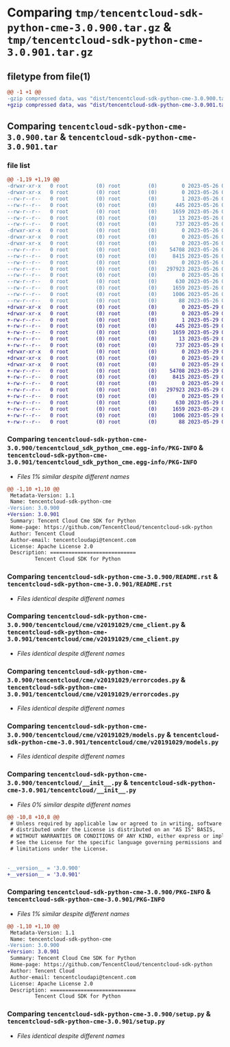 # Comparing `tmp/tencentcloud-sdk-python-cme-3.0.900.tar.gz` & `tmp/tencentcloud-sdk-python-cme-3.0.901.tar.gz`

## filetype from file(1)

```diff
@@ -1 +1 @@
-gzip compressed data, was "dist/tencentcloud-sdk-python-cme-3.0.900.tar", last modified: Fri May 26 02:14:45 2023, max compression
+gzip compressed data, was "dist/tencentcloud-sdk-python-cme-3.0.901.tar", last modified: Mon May 29 02:23:46 2023, max compression
```

## Comparing `tencentcloud-sdk-python-cme-3.0.900.tar` & `tencentcloud-sdk-python-cme-3.0.901.tar`

### file list

```diff
@@ -1,19 +1,19 @@
-drwxr-xr-x   0 root         (0) root         (0)        0 2023-05-26 02:14:45.000000 tencentcloud-sdk-python-cme-3.0.900/
-drwxr-xr-x   0 root         (0) root         (0)        0 2023-05-26 02:14:45.000000 tencentcloud-sdk-python-cme-3.0.900/tencentcloud_sdk_python_cme.egg-info/
--rw-r--r--   0 root         (0) root         (0)        1 2023-05-26 02:14:45.000000 tencentcloud-sdk-python-cme-3.0.900/tencentcloud_sdk_python_cme.egg-info/dependency_links.txt
--rw-r--r--   0 root         (0) root         (0)      445 2023-05-26 02:14:45.000000 tencentcloud-sdk-python-cme-3.0.900/tencentcloud_sdk_python_cme.egg-info/SOURCES.txt
--rw-r--r--   0 root         (0) root         (0)     1659 2023-05-26 02:14:45.000000 tencentcloud-sdk-python-cme-3.0.900/tencentcloud_sdk_python_cme.egg-info/PKG-INFO
--rw-r--r--   0 root         (0) root         (0)       13 2023-05-26 02:14:45.000000 tencentcloud-sdk-python-cme-3.0.900/tencentcloud_sdk_python_cme.egg-info/top_level.txt
--rw-r--r--   0 root         (0) root         (0)      737 2023-05-26 02:14:45.000000 tencentcloud-sdk-python-cme-3.0.900/README.rst
-drwxr-xr-x   0 root         (0) root         (0)        0 2023-05-26 02:14:45.000000 tencentcloud-sdk-python-cme-3.0.900/tencentcloud/
-drwxr-xr-x   0 root         (0) root         (0)        0 2023-05-26 02:14:45.000000 tencentcloud-sdk-python-cme-3.0.900/tencentcloud/cme/
-drwxr-xr-x   0 root         (0) root         (0)        0 2023-05-26 02:14:45.000000 tencentcloud-sdk-python-cme-3.0.900/tencentcloud/cme/v20191029/
--rw-r--r--   0 root         (0) root         (0)    54708 2023-05-26 02:14:45.000000 tencentcloud-sdk-python-cme-3.0.900/tencentcloud/cme/v20191029/cme_client.py
--rw-r--r--   0 root         (0) root         (0)     8415 2023-05-26 02:14:45.000000 tencentcloud-sdk-python-cme-3.0.900/tencentcloud/cme/v20191029/errorcodes.py
--rw-r--r--   0 root         (0) root         (0)        0 2023-05-26 02:14:45.000000 tencentcloud-sdk-python-cme-3.0.900/tencentcloud/cme/v20191029/__init__.py
--rw-r--r--   0 root         (0) root         (0)   297923 2023-05-26 02:14:45.000000 tencentcloud-sdk-python-cme-3.0.900/tencentcloud/cme/v20191029/models.py
--rw-r--r--   0 root         (0) root         (0)        0 2023-05-26 02:14:45.000000 tencentcloud-sdk-python-cme-3.0.900/tencentcloud/cme/__init__.py
--rw-r--r--   0 root         (0) root         (0)      630 2023-05-26 02:14:45.000000 tencentcloud-sdk-python-cme-3.0.900/tencentcloud/__init__.py
--rw-r--r--   0 root         (0) root         (0)     1659 2023-05-26 02:14:45.000000 tencentcloud-sdk-python-cme-3.0.900/PKG-INFO
--rw-r--r--   0 root         (0) root         (0)     1006 2023-05-26 02:14:45.000000 tencentcloud-sdk-python-cme-3.0.900/setup.py
--rw-r--r--   0 root         (0) root         (0)       88 2023-05-26 02:14:45.000000 tencentcloud-sdk-python-cme-3.0.900/setup.cfg
+drwxr-xr-x   0 root         (0) root         (0)        0 2023-05-29 02:23:46.000000 tencentcloud-sdk-python-cme-3.0.901/
+drwxr-xr-x   0 root         (0) root         (0)        0 2023-05-29 02:23:46.000000 tencentcloud-sdk-python-cme-3.0.901/tencentcloud_sdk_python_cme.egg-info/
+-rw-r--r--   0 root         (0) root         (0)        1 2023-05-29 02:23:46.000000 tencentcloud-sdk-python-cme-3.0.901/tencentcloud_sdk_python_cme.egg-info/dependency_links.txt
+-rw-r--r--   0 root         (0) root         (0)      445 2023-05-29 02:23:46.000000 tencentcloud-sdk-python-cme-3.0.901/tencentcloud_sdk_python_cme.egg-info/SOURCES.txt
+-rw-r--r--   0 root         (0) root         (0)     1659 2023-05-29 02:23:46.000000 tencentcloud-sdk-python-cme-3.0.901/tencentcloud_sdk_python_cme.egg-info/PKG-INFO
+-rw-r--r--   0 root         (0) root         (0)       13 2023-05-29 02:23:46.000000 tencentcloud-sdk-python-cme-3.0.901/tencentcloud_sdk_python_cme.egg-info/top_level.txt
+-rw-r--r--   0 root         (0) root         (0)      737 2023-05-29 02:23:46.000000 tencentcloud-sdk-python-cme-3.0.901/README.rst
+drwxr-xr-x   0 root         (0) root         (0)        0 2023-05-29 02:23:46.000000 tencentcloud-sdk-python-cme-3.0.901/tencentcloud/
+drwxr-xr-x   0 root         (0) root         (0)        0 2023-05-29 02:23:46.000000 tencentcloud-sdk-python-cme-3.0.901/tencentcloud/cme/
+drwxr-xr-x   0 root         (0) root         (0)        0 2023-05-29 02:23:46.000000 tencentcloud-sdk-python-cme-3.0.901/tencentcloud/cme/v20191029/
+-rw-r--r--   0 root         (0) root         (0)    54708 2023-05-29 02:23:46.000000 tencentcloud-sdk-python-cme-3.0.901/tencentcloud/cme/v20191029/cme_client.py
+-rw-r--r--   0 root         (0) root         (0)     8415 2023-05-29 02:23:46.000000 tencentcloud-sdk-python-cme-3.0.901/tencentcloud/cme/v20191029/errorcodes.py
+-rw-r--r--   0 root         (0) root         (0)        0 2023-05-29 02:23:46.000000 tencentcloud-sdk-python-cme-3.0.901/tencentcloud/cme/v20191029/__init__.py
+-rw-r--r--   0 root         (0) root         (0)   297923 2023-05-29 02:23:46.000000 tencentcloud-sdk-python-cme-3.0.901/tencentcloud/cme/v20191029/models.py
+-rw-r--r--   0 root         (0) root         (0)        0 2023-05-29 02:23:46.000000 tencentcloud-sdk-python-cme-3.0.901/tencentcloud/cme/__init__.py
+-rw-r--r--   0 root         (0) root         (0)      630 2023-05-29 02:23:46.000000 tencentcloud-sdk-python-cme-3.0.901/tencentcloud/__init__.py
+-rw-r--r--   0 root         (0) root         (0)     1659 2023-05-29 02:23:46.000000 tencentcloud-sdk-python-cme-3.0.901/PKG-INFO
+-rw-r--r--   0 root         (0) root         (0)     1006 2023-05-29 02:23:46.000000 tencentcloud-sdk-python-cme-3.0.901/setup.py
+-rw-r--r--   0 root         (0) root         (0)       88 2023-05-29 02:23:46.000000 tencentcloud-sdk-python-cme-3.0.901/setup.cfg
```

### Comparing `tencentcloud-sdk-python-cme-3.0.900/tencentcloud_sdk_python_cme.egg-info/PKG-INFO` & `tencentcloud-sdk-python-cme-3.0.901/tencentcloud_sdk_python_cme.egg-info/PKG-INFO`

 * *Files 1% similar despite different names*

```diff
@@ -1,10 +1,10 @@
 Metadata-Version: 1.1
 Name: tencentcloud-sdk-python-cme
-Version: 3.0.900
+Version: 3.0.901
 Summary: Tencent Cloud Cme SDK for Python
 Home-page: https://github.com/TencentCloud/tencentcloud-sdk-python
 Author: Tencent Cloud
 Author-email: tencentcloudapi@tencent.com
 License: Apache License 2.0
 Description: ============================
         Tencent Cloud SDK for Python
```

### Comparing `tencentcloud-sdk-python-cme-3.0.900/README.rst` & `tencentcloud-sdk-python-cme-3.0.901/README.rst`

 * *Files identical despite different names*

### Comparing `tencentcloud-sdk-python-cme-3.0.900/tencentcloud/cme/v20191029/cme_client.py` & `tencentcloud-sdk-python-cme-3.0.901/tencentcloud/cme/v20191029/cme_client.py`

 * *Files identical despite different names*

### Comparing `tencentcloud-sdk-python-cme-3.0.900/tencentcloud/cme/v20191029/errorcodes.py` & `tencentcloud-sdk-python-cme-3.0.901/tencentcloud/cme/v20191029/errorcodes.py`

 * *Files identical despite different names*

### Comparing `tencentcloud-sdk-python-cme-3.0.900/tencentcloud/cme/v20191029/models.py` & `tencentcloud-sdk-python-cme-3.0.901/tencentcloud/cme/v20191029/models.py`

 * *Files identical despite different names*

### Comparing `tencentcloud-sdk-python-cme-3.0.900/tencentcloud/__init__.py` & `tencentcloud-sdk-python-cme-3.0.901/tencentcloud/__init__.py`

 * *Files 0% similar despite different names*

```diff
@@ -10,8 +10,8 @@
 # Unless required by applicable law or agreed to in writing, software
 # distributed under the License is distributed on an "AS IS" BASIS,
 # WITHOUT WARRANTIES OR CONDITIONS OF ANY KIND, either express or implied.
 # See the License for the specific language governing permissions and
 # limitations under the License.
 
 
-__version__ = '3.0.900'
+__version__ = '3.0.901'
```

### Comparing `tencentcloud-sdk-python-cme-3.0.900/PKG-INFO` & `tencentcloud-sdk-python-cme-3.0.901/PKG-INFO`

 * *Files 1% similar despite different names*

```diff
@@ -1,10 +1,10 @@
 Metadata-Version: 1.1
 Name: tencentcloud-sdk-python-cme
-Version: 3.0.900
+Version: 3.0.901
 Summary: Tencent Cloud Cme SDK for Python
 Home-page: https://github.com/TencentCloud/tencentcloud-sdk-python
 Author: Tencent Cloud
 Author-email: tencentcloudapi@tencent.com
 License: Apache License 2.0
 Description: ============================
         Tencent Cloud SDK for Python
```

### Comparing `tencentcloud-sdk-python-cme-3.0.900/setup.py` & `tencentcloud-sdk-python-cme-3.0.901/setup.py`

 * *Files identical despite different names*

